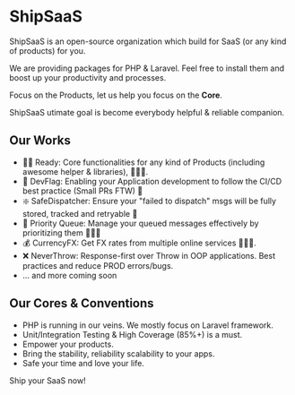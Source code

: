 # ShipSaaS

ShipSaaS is an open-source organization which build for SaaS (or any kind of products) for you.

We are providing packages for PHP & Laravel. Feel free to install them and boost up your productivity and processes.

Focus on the Products, let us help you focus on the **Core**.

ShipSaaS utimate goal is become everybody helpful & reliable companion.

## Our Works

- 🏃‍♂️ Ready: Core functionalities for any kind of Products (including awesome helper & libraries), 🔋🔋🔋.
- 🏁 DevFlag: Enabling your Application development to follow the CI/CD best practice (Small PRs FTW) 🚀
- ❇️ SafeDispatcher: Ensure your "failed to dispatch" msgs will be fully stored, tracked and retryable 📰
- 🚃 Priority Queue: Manage your queued messages effectively by prioritizing them 🔋🔋🔋
- 💰 CurrencyFX: Get FX rates from multiple online services 🔋🔋🔋.
- ❌ NeverThrow: Response-first over Throw in OOP applications. Best practices and reduce PROD errors/bugs.
- ... and more coming soon

## Our Cores & Conventions

- PHP is running in our veins. We mostly focus on Laravel framework.
- Unit/Integration Testing & High Coverage (85%+) is a must.
- Empower your products.
- Bring the stability, reliability scalability to your apps.
- Safe your time and love your life.

Ship your SaaS now!
